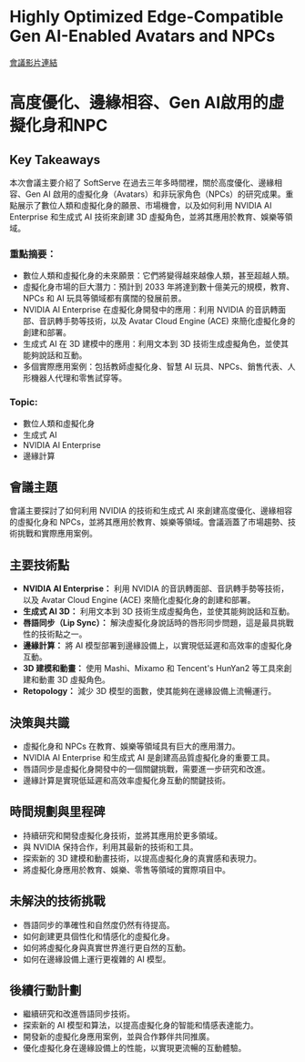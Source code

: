 # Highly Optimized Edge-Compatible Gen AI-Enabled Avatars and NPCs
[會議影片連結](https://www.nvidia.com/gtc/session-catalog/?search=Unlocking%20the%20Potential%20of%20Multilingual%20Language%20Models&tab.catalogallsessionstab=16566177511100015Kus#/session/1733321676608001ncz4)
# 高度優化、邊緣相容、Gen AI啟用的虛擬化身和NPC

## Key Takeaways
本次會議主要介紹了 SoftServe 在過去三年多時間裡，關於高度優化、邊緣相容、Gen AI 啟用的虛擬化身（Avatars）和非玩家角色（NPCs）的研究成果。重點展示了數位人類和虛擬化身的願景、市場機會，以及如何利用 NVIDIA AI Enterprise 和生成式 AI 技術來創建 3D 虛擬角色，並將其應用於教育、娛樂等領域。

### 重點摘要：
*   數位人類和虛擬化身的未來願景：它們將變得越來越像人類，甚至超越人類。
*   虛擬化身市場的巨大潛力：預計到 2033 年將達到數十億美元的規模，教育、NPCs 和 AI 玩具等領域都有廣闊的發展前景。
*   NVIDIA AI Enterprise 在虛擬化身開發中的應用：利用 NVIDIA 的音訊轉面部、音訊轉手勢等技術，以及 Avatar Cloud Engine (ACE) 來簡化虛擬化身的創建和部署。
*   生成式 AI 在 3D 建模中的應用：利用文本到 3D 技術生成虛擬角色，並使其能夠說話和互動。
*   多個實際應用案例：包括教師虛擬化身、智慧 AI 玩具、NPCs、銷售代表、人形機器人代理和零售試穿等。

### Topic:
*   數位人類和虛擬化身
*   生成式 AI
*   NVIDIA AI Enterprise
*   邊緣計算

## 會議主題
會議主要探討了如何利用 NVIDIA 的技術和生成式 AI 來創建高度優化、邊緣相容的虛擬化身和 NPCs，並將其應用於教育、娛樂等領域。會議涵蓋了市場趨勢、技術挑戰和實際應用案例。

## 主要技術點
*   **NVIDIA AI Enterprise：** 利用 NVIDIA 的音訊轉面部、音訊轉手勢等技術，以及 Avatar Cloud Engine (ACE) 來簡化虛擬化身的創建和部署。
*   **生成式 AI 3D：** 利用文本到 3D 技術生成虛擬角色，並使其能夠說話和互動。
*   **唇語同步（Lip Sync）：** 解決虛擬化身說話時的唇形同步問題，這是最具挑戰性的技術點之一。
*   **邊緣計算：** 將 AI 模型部署到邊緣設備上，以實現低延遲和高效率的虛擬化身互動。
*   **3D 建模和動畫：** 使用 Mashi、Mixamo 和 Tencent's HunYan2 等工具來創建和動畫 3D 虛擬角色。
*   **Retopology：** 減少 3D 模型的面數，使其能夠在邊緣設備上流暢運行。

## 決策與共識
*   虛擬化身和 NPCs 在教育、娛樂等領域具有巨大的應用潛力。
*   NVIDIA AI Enterprise 和生成式 AI 是創建高品質虛擬化身的重要工具。
*   唇語同步是虛擬化身開發中的一個關鍵挑戰，需要進一步研究和改進。
*   邊緣計算是實現低延遲和高效率虛擬化身互動的關鍵技術。

## 時間規劃與里程碑
*   持續研究和開發虛擬化身技術，並將其應用於更多領域。
*   與 NVIDIA 保持合作，利用其最新的技術和工具。
*   探索新的 3D 建模和動畫技術，以提高虛擬化身的真實感和表現力。
*   將虛擬化身應用於教育、娛樂、零售等領域的實際項目中。

## 未解決的技術挑戰
*   唇語同步的準確性和自然度仍然有待提高。
*   如何創建更具個性化和情感化的虛擬化身。
*   如何將虛擬化身與真實世界進行更自然的互動。
*   如何在邊緣設備上運行更複雜的 AI 模型。

## 後續行動計劃
*   繼續研究和改進唇語同步技術。
*   探索新的 AI 模型和算法，以提高虛擬化身的智能和情感表達能力。
*   開發新的虛擬化身應用案例，並與合作夥伴共同推廣。
*   優化虛擬化身在邊緣設備上的性能，以實現更流暢的互動體驗。
